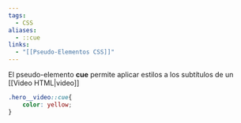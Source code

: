 ```yaml
---
tags:
  - CSS
aliases:
  - ::cue
links:
  - "[[Pseudo-Elementos CSS]]"
---
```

El pseudo-elemento **cue** permite aplicar estilos a los subtítulos de un [[Video HTML|video]]
```css
.hero__video::cue{
	color: yellow;
}
```